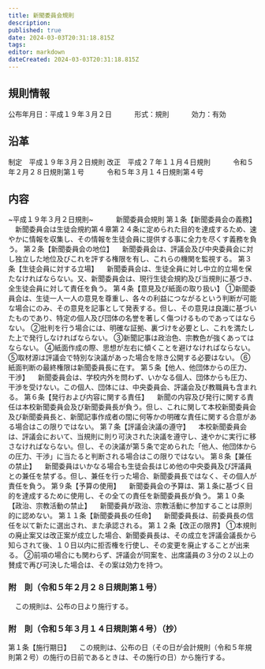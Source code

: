```yaml
---
title: 新聞委員会規則
description: 
published: true
date: 2024-03-03T20:31:18.815Z
tags: 
editor: markdown
dateCreated: 2024-03-03T20:31:18.815Z
---
```


## 規則情報
公布年月日：平成１９年３月２日
　　　形式：規則
　　　効力：有効
## 沿革
制定　平成１９年３月２日規則
改正　平成２７年１１月４日規則
　　　令和５年２月２８日規則第１号
　　　令和５年３月１４日規則第４号
## 内容
~平成１９年３月２日規則~
　　　新聞委員会規則
第１条【新聞委員会の義務】
　新聞委員会は生徒会規約第４章第２４条に定められた目的を達成するため、速やかに情報を収集し、その情報を生徒会員に提供する事に全力を尽くす義務を負う。
第２条【新聞委員会の地位】
　新聞委員会は、評議会及び中央委員会に対し独立した地位及びこれを評する権限を有し、これらの機関を監視する。
第３条【生徒会員に対する立場】
　新聞委員会は、生徒全員に対し中立的立場を保たなければならない。又、新聞委員会は、現行生徒会規約及び当規則に基づき、全生徒会員に対して責任を負う。
第４条【意見及び紙面の取り扱い】
①新聞委員会は、生徒一人一人の意見を尊重し、各々の利益につながるという判断が可能な場合にのみ、その意見を記事として発表する。但し、その意見は良識に基づいたものであり、特定の個人及び団体の名誉を著しく傷つけるものであってはならない。
②批判を行う場合には、明確な証拠、裏づけを必要とし、これを満たした上で発行しなければならない。
③新聞記事は政治色、宗教色が強くあってはならない。
④紙面作成の際、思想が左右に傾くことを避けなければならない。
⑤取材源は評議会で特別な決議があった場合を除き公開する必要はない。
⑥紙面判断の最終権限は新聞委員長に在す。
第５条【他人、他団体からの圧力、干渉】
　新聞委員会は、学校内外を問わず、いかなる個人、団体からも圧力、干渉を受けない。この個人、団体には、中央委員会、評議会及び教職員も含まれる。
第６条【発行および内容に関する責任】
　新聞の内容及び発行に関する責任は本校新聞委員会及び新聞委員長が負う。但し、これに関して本校新聞委員会及び新聞委員長と、新聞記事作成者の間に何等かの明確な責任に関する合意がある場合はこの限りではない。
第７条【評議会決議の遵守】
　本校新聞委員会は、評議会において、当規則に則り可決された決議を遵守し、速やかに実行に移さなければならない。但し、その決議が第５条で定められた「他人、他団体からの圧力、干渉」に当たると判断される場合はこの限りではない。
第８条【兼任の禁止】
　新聞委員はいかなる場合も生徒会長はじめ他の中央委員及び評議員との兼任を禁ずる。但し、兼任を行った場合、新聞委員長ではなく、その個人が責任を負う。
第９条【予算の使用】
　新聞委員会の予算は、第１条に基づく目的を達成するために使用し、その全ての責任を新聞委員長が負う。
第１０条【政治、宗教活動の禁止】
　新聞委員が政治、宗教活動に参加することは原則的に認めない。
第１１条【新聞委員長の任命】
　新聞委員長は、前委員長の信任を以て新たに選出され、また承認される。
第１２条【改正の限界】
①本規則の廃止案又は改正案が成立した場合、新聞委員長は、その成立を評議会議長から知らされて後、１０日以内に拒否権を行使し、その変更を廃止することが出来る。
②前項の場合にも関わらず、評議会が同案を、出席議員の３分の２以上の賛成で再び可決した場合は、その案は効力を持つ。
### 附　則（令和５年２月２８日規則第１号）
&emsp;この規則は、公布の日より施行する。
### 附　則（令和５年３月１４日規則第４号）（抄）
第１条【施行期日】
　この規則は、公布の日（その日が会計規則（令和５年規則第２号）の施行の日前であるときは、その施行の日）から施行する。